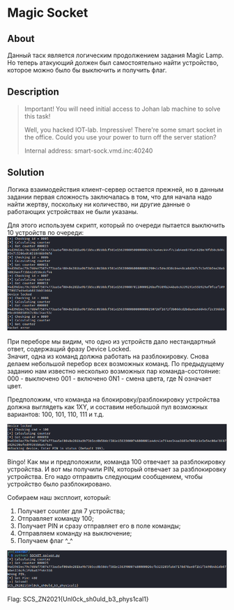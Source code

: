 # Magic Socket

## About

Данный таск является логическим продолжением задания Magic Lamp. Но теперь атакующий должен был самостоятельно найти устройство, которое можно было бы выключить и получить флаг.

## Description

> Important! You will need initial access to Johan lab machine to solve this task! 
>
> Well, you hacked IOT-lab. Impressive! There're some smart socket in the office. Could you use your power to turn off the server station?
>
> Internal address: smart-sock.vmd.inc:40240

## Solution

Логика взаимодействия клиент-сервер остается прежней, но в данным задании первая сложность заключалась в том, что для начала надо найти жертву, поскольку ни количество, ни другие данные о работающих устройствах не были указаны.  

Для этого используем скрипт, который по очереди пытается выключить 10 устройств по очереди:  
![![search.png](/Magic%20Socket/search.png, Magic Socket")](/Magic%20Socket/search.png)  

При переборе мы видим, что одно из устройств дало нестандартный ответ, содержащий фразу Device Locked.  
Значит, одна из команд должна работать на разблокировку. Снова делаем небольшой перебор всех возможных команд. 
По предыдущему заданию нам известно несколько возможных пар команда-состояние:
000 - выключено
001 - включено
0N1 - смена цвета, где N означает цвет.

Предположим, что команда на блокировку/разблокировку устройства должна выглядеть как 1XY, и составим небольшой пул возможных вариантов: 
100, 101, 110, 111 и т.д. 

![![brute_pin.png](/Magic%20Socket/brute_pin.png, Brute Pin Cmd")](/Magic%20Socket/brute_pin.png)  

Bingo! Как мы и предположили, команда 100 отвечает за разблокировку устройства. И вот мы получили PIN, который отвечает за разблокировку устройства. Его надо отправить следующим сообщением, чтобы устройство было разблокировано.  

Собираем наш эксплоит, который:
1) Получает counter для 7 устройства;
2) Отправляет команду 100;
3) Получает PIN и сразу отправляет его в поле команды;
4) Отправляем команду на выключение;
5) Получаем флаг ^_^

![![flag.png](/Magic%20Socket/flag.png, Get flag")](/Magic%20Socket/flag.png)  

Flag: SCS_ZN2021{Unl0ck_sh0uld_b3_phys1cal1}
